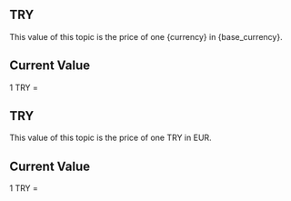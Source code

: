 ## TRY

This value of this topic is the price of one {currency} in {base_currency}.

## Current Value

1 TRY = <Topic topic="finance/stock-exchange/currency/TRY/EUR" decimals="3" unit="EUR"/>

## TRY

This value of this topic is the price of one TRY in EUR.

## Current Value

1 TRY = <Topic topic="finance/stock-exchange/currency/TRY/EUR" decimals="3" unit="EUR"/>

